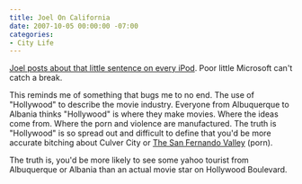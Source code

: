 ```yaml
---
title: Joel On California
date: 2007-10-05 00:00:00 -07:00
categories:
- City Life
---
```


<p><a href="http://www.joelonsoftware.com/items/2007/10/05.html">Joel posts about that little sentence on every iPod</a>. Poor little Microsoft can't catch a break.</p>

<p>This reminds me of something that bugs me to no end. The use of "Hollywood" to describe the movie industry. Everyone from Albuquerque to Albania thinks "Hollywood" is where they make movies. Where the ideas come from. Where the porn and violence are manufactured. The truth is "Hollywood" is so spread out and difficult to define that you'd be more accurate bitching about Culver City or <a href="http://en.wikipedia.org/wiki/San_Fernando_Valley#Economy">The San Fernando Valley</a> (porn).</p>

<p>The truth is, you'd be more likely to see some yahoo tourist from Albuquerque or Albania than an actual movie star on Hollywood Boulevard.</p>
